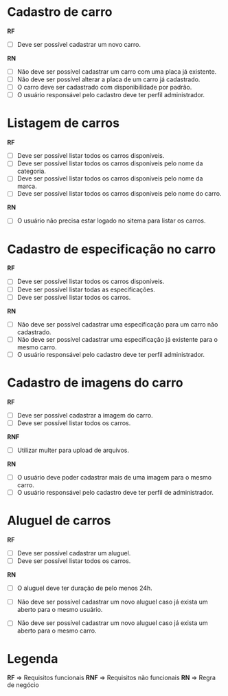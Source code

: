 
# Cadastro de carro

  **RF**
  - [ ] Deve ser possível cadastrar um novo carro.

  **RN**
  - [ ] Não deve ser possível cadastrar um carro com uma placa já existente.
  - [ ] Não deve ser possível alterar a placa de um carro já cadastrado.
  - [ ] O carro deve ser cadastrado com disponibilidade por padrão.
  - [ ] O usuário responsável pelo cadastro deve ter perfil administrador.

# Listagem de carros

  **RF**
  - [ ] Deve ser possível listar todos os carros disponíveis.
  - [ ] Deve ser possível listar todos os carros disponíveis pelo nome da categoria.
  - [ ] Deve ser possível listar todos os carros disponíveis pelo nome da marca.
  - [ ] Deve ser possível listar todos os carros disponíveis pelo nome do carro.

  **RN**
  - [ ] O usuário não precisa estar logado no sitema para listar os carros.

# Cadastro de especificação no carro

  **RF**
  - [ ] Deve ser possível listar todos os carros disponíveis.
  - [ ] Deve ser possível listar todas as especificações.
  - [ ] Deve ser possível listar todos os carros.

  **RN**
  - [ ] Não deve ser possível cadastrar uma especificação para um carro não cadastrado.
  - [ ] Não deve ser possível cadastrar uma especificação já existente para o mesmo carro.
  - [ ] O usuário responsável pelo cadastro deve ter perfil administrador.

# Cadastro de imagens do carro

  **RF**
  - [ ] Deve ser possível cadastrar a imagem do carro.
  - [ ] Deve ser possível listar todos os carros.

  **RNF**
  - [ ] Utilizar multer para upload de arquivos.

  **RN**
  - [ ] O usuário deve poder cadastrar mais de uma imagem para o mesmo carro.
  - [ ] O usuário responsável pelo cadastro deve ter perfil de administrador.

# Aluguel de carros

  **RF**
  - [ ] Deve ser possível cadastrar um aluguel.
  - [ ] Deve ser possível listar todos os carros.

  **RN**
  - [ ] O aluguel deve ter duração de pelo menos 24h.
  - [ ] Não deve ser possível cadastrar um novo aluguel caso já exista um aberto para o mesmo usuário.
  - [ ] Não deve ser possível cadastrar um novo aluguel caso já exista um aberto para o mesmo carro.


# Legenda
  **RF** => Requisitos funcionais
  **RNF** => Requisitos não funcionais
  **RN** => Regra de negócio